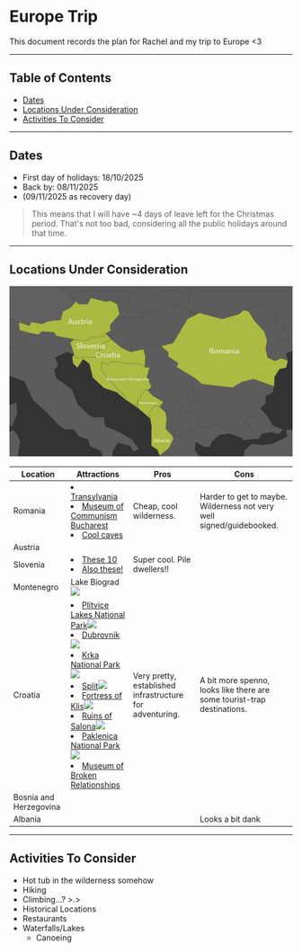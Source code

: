 <h1>Europe Trip</h1>
This document records the plan for Rachel and my trip to Europe <3

---

<h2>Table of Contents</h2>

- [Dates](#dates)
- [Locations Under Consideration](#locations-under-consideration)
- [Activities To Consider](#activities-to-consider)


---

## Dates

- First day of holidays: 18/10/2025
- Back by: 08/11/2025
- (09/11/2025 as recovery day)

> This means that I will have ~4 days of leave left for the Christmas period. That's not too bad, considering all the public holidays around that time.

---

## Locations Under Consideration

![](./img/consideration_map.png)

| Location               | Attractions                                                                                                                                                                                                                                                                                                                                                                                                                                                                                                                                                                                                                                                                                                                                                                                                                                                                                                                                                                                                                                                                                                                                                                                                                                                                                                                                                                                                            | Pros                                                     | Cons                                                                    |
| ---------------------- | ---------------------------------------------------------------------------------------------------------------------------------------------------------------------------------------------------------------------------------------------------------------------------------------------------------------------------------------------------------------------------------------------------------------------------------------------------------------------------------------------------------------------------------------------------------------------------------------------------------------------------------------------------------------------------------------------------------------------------------------------------------------------------------------------------------------------------------------------------------------------------------------------------------------------------------------------------------------------------------------------------------------------------------------------------------------------------------------------------------------------------------------------------------------------------------------------------------------------------------------------------------------------------------------------------------------------------------------------------------------------------------------------------------------------- | -------------------------------------------------------- | ----------------------------------------------------------------------- |
| Romania                | <li>[Transylvania](https://bran-castle.com/)</li><li>[Museum of Communism Bucharest](https://undevaincomunism.com/)</li><li>[Cool caves](https://www.outdooractive.com/en/poi/crisana/cetatile-ponorului/60978808/#caml=99c,3r8gxd,7pdcty,0,0)</li>                                                                                                                                                                                                                                                                                                                                                                                                                                                                                                                                                                                                                                                                                                                                                                                                                                                                                                                                                                                                                                                                                                                                                                    | Cheap, cool wilderness.                                  | Harder to get to maybe. Wilderness not very well signed/guidebooked.    |
| Austria                |                                                                                                                                                                                                                                                                                                                                                                                                                                                                                                                                                                                                                                                                                                                                                                                                                                                                                                                                                                                                                                                                                                                                                                                                                                                                                                                                                                                                                        |                                                          |                                                                         |
| Slovenia               | <li>[These 10](https://www.slovenia.info/en/places-to-go/ten-slovenian-attractions-that-must-be-added-to-your-itinerary)</li><li>[Also these!](https://bea-adventurous.com/top-10-things-to-do-in-slovenia/)</li>                                                                                                                                                                                                                                                                                                                                                                                                                                                                                                                                                                                                                                                                                                                                                                                                                                                                                                                                                                                                                                                                                                                                                                                                                                                                                               | Super cool. Pile dwellers!!                              |                                                                         |
| Montenegro             | Lake Biograd <br> ![](https://www.planetware.com/wpimages/2019/10/montenegro-top-things-to-do-biogradska-gora-national-park.jpg)                                                                                                                                                                                                                                                                                                                                                                                                                                                                                                                                                                                                                                                                                                                                                                                                                                                                                                                                                                                                                                                                                                                                                                                                                                                                                       |                                                          |                                                                         |
| Croatia                | <li>[Plitvice Lakes National Park](https://np-plitvicka-jezera.hr/en/)![](https://dynamic-media-cdn.tripadvisor.com/media/photo-o/21/e7/b2/87/view-of-veliki-slap-and.jpg?w=1000&h=-1&s=1)</li><li>[Dubrovnik](https://en.wikipedia.org/wiki/Dubrovnik)![](https://img.static-kl.com/images/media/6C1173B9-52AD-4210-85039F650B802FAB?w=1280)</li><li>[Krka National Park](https://www.npkrka.hr/en_US/)![](https://assets.bucketlistly.blog/sites/5adf778b6eabcc00190b75b1/content_entry5b155bed5711a8176e9f9783/64265c970518c7000275b8d4/files/krka-croatia-travel-photo-20230330110746005-main-image.jpg)</li><li>[Split](https://itravelforthestars.com/split-croatia-travel-guide/)![](https://www.zentravelcroatia.com/wp-content/uploads/2019/05/st-domnius-cathedral-split_web.jpg)</li><li>[Fortress of Klis](https://en.wikipedia.org/wiki/Fortress_of_Klis)![](https://hitchedtotravel.com/wp-content/uploads/2020/12/klis-fortress-croatia.jpg)</li><li>[Ruins of Salona](https://en.wikipedia.org/wiki/Salona)![](https://upload.wikimedia.org/wikipedia/commons/thumb/3/35/Episcopal_Center_%28Salona%29_03.jpg/1920px-Episcopal_Center_%28Salona%29_03.jpg)</li><li>[Paklenica National Park](https://np-paklenica.hr/hr/)![](https://hostelforumzadar.com/media/images/blog/Paklenica.jpg)</li><li>[Museum of Broken Relationships](https://en.wikipedia.org/wiki/Museum_of_Broken_Relationships)</li> | Very pretty, established infrastructure for adventuring. | A bit more spenno, looks like there are some tourist-trap destinations. |
| Bosnia and Herzegovina |                                                                                                                                                                                                                                                                                                                                                                                                                                                                                                                                                                                                                                                                                                                                                                                                                                                                                                                                                                                                                                                                                                                                                                                                                                                                                                                                                                                                                        |                                                          |                                                                         |
| Albania                |                                                                                                                                                                                                                                                                                                                                                                                                                                                                                                                                                                                                                                                                                                                                                                                                                                                                                                                                                                                                                                                                                                                                                                                                                                                                                                                                                                                                                        |                                                          | Looks a bit dank                                                        |


---

## Activities To Consider

- Hot tub in the wilderness somehow
- Hiking
- Climbing...? >.>
- Historical Locations
- Restaurants
- Waterfalls/Lakes
  - Canoeing